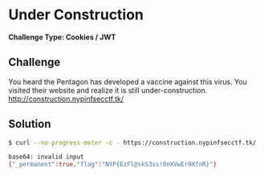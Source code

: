 # Under Construction

**Challenge Type: Cookies / JWT**

## Challenge
You heard the Pentagon has developed a vaccine against this virus. You visited their website and realize it is still under-construction.  
http://construction.nypinfsecctf.tk/

## Solution
```bash
$ curl --no-progress-meter -c - https://construction.nypinfsecctf.tk/ | sed -n 7p | awk -F " " '{print $7}' | base64 -d | grep -i "NYP{.*}"

base64: invalid input
{"_permanent":true,"flag":"NYP{EzFl@skS3ss!0nXVwEr9XfnR}"}
```
